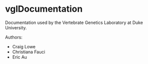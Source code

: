 # vglDocumentation
Documentation used by the Vertebrate Genetics Laboratory at Duke University. 

Authors:

* Craig Lowe
* Christiana Fauci
* Eric Au

